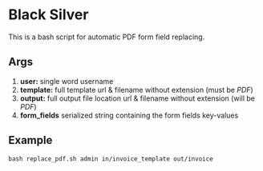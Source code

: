 # Black Silver 
This is a bash script for automatic PDF form field replacing.

## Args

1) **user:** single word username
2) **template:** full template url & filename without extension (must be *PDF*)
3) **output:** full output file location url & filename without extension (will be *PDF*)
4) **form_fields** serialized string containing the form fields key-values

## Example

```
bash replace_pdf.sh admin in/invoice_template out/invoice
```